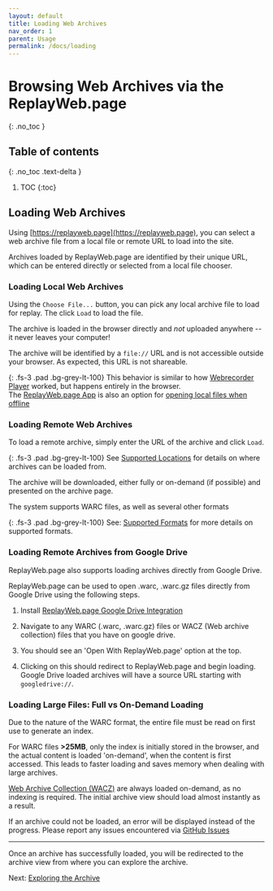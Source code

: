 ```yaml
---
layout: default
title: Loading Web Archives
nav_order: 1
parent: Usage
permalink: /docs/loading
---
```


# Browsing Web Archives via the ReplayWeb.page
{: .no_toc }

## Table of contents
{: .no_toc .text-delta }

1. TOC
{:toc}


## Loading Web Archives

Using [https://replayweb.page](https://replayweb.page), you can select a web archive file from a local
file or remote URL to load into the site.

Archives loaded by ReplayWeb.page are identified by their unique URL, which can be entered directly or selected from a local file chooser.

### Loading Local Web Archives

Using the `Choose File...` button, you can pick any local archive file to load for replay. 
The click `Load` to load the file. 

The archive is loaded in the browser directly and *not* uploaded anywhere -- it never leaves your computer!

The archive will be identified by a `file://` URL and is not accessible outside your browser. As expected,
this URL is not shareable.

{:  .fs-3 .pad .bg-grey-lt-100}
This behavior is similar to how [Webrecorder Player](https://github.com/webrecorder/webrecorder-player) worked, but happens entirely in the browser. <br>The [ReplayWeb.page App](https://github.com/webrecorder/replayweb.page/releases) is also an option for [opening local files when offline](offline#replaywebpage-as-standalone-desktop-electron-app)


### Loading Remote Web Archives

To load a remote archive, simply enter the URL of the archive and click `Load`.

{: .fs-3 .pad .bg-grey-lt-100}
See [Supported Locations](locations) for details on where archives can be loaded from.

The archive will be downloaded, either fully or on-demand (if possible) and presented on the archive page.

The system supports WARC files, as well as several other formats

{:  .fs-3 .pad .bg-grey-lt-100}
See: [Supported Formats](formats) for more details on supported formats.


### Loading Remote Archives from Google Drive

ReplayWeb.page also supports loading archives directly from Google Drive.

ReplayWeb.page can be used to open .warc, .warc.gz files directly from Google Drive using the following steps.

1. Install [ReplayWeb.page Google Drive Integration](https://gsuite.google.com/u/2/marketplace/app/replaywebpage/160798412227)

2. Navigate to any WARC (.warc, .warc.gz) files or WACZ (Web archive collection) files that you have on google drive.

3. You should see an 'Open With ReplayWeb.page' option at the top.

4. Clicking on this should redirect to ReplayWeb.page and begin loading. Google Drive loaded archives will have a source URL starting with `googledrive://`.


### Loading Large Files: Full vs On-Demand Loading

Due to the nature of the WARC format, the entire file must be read on first use to generate an index. 

For WARC files **>25MB**, only the index is initially stored in the browser, and the actual content is loaded 'on-demand',
when the content is first accessed. This leads to faster loading and saves memory when dealing with large archives.

[Web Archive Collection (WACZ)](wacz-format) are always loaded on-demand, as no indexing is required.
The initial archive view should load almost instantly as a result.

If an archive could not be loaded, an error will be displayed instead of the progress.
Please report any issues encountered via [GitHub Issues](https://github.com/webrecorder/replayweb.page/issues)

<hr>
Once an archive has successfully loaded, you will be redirected to the archive view from where you can explore the archive.

Next:  [Exploring the Archive](explore)






